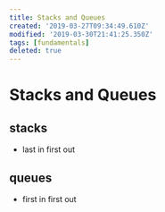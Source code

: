 ```yaml
---
title: Stacks and Queues
created: '2019-03-27T09:34:49.610Z'
modified: '2019-03-30T21:41:25.350Z'
tags: [fundamentals]
deleted: true
---
```


# Stacks and Queues

## stacks

- last in first out

## queues

- first in first out
